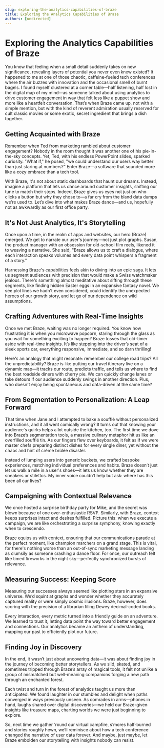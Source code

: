 ```yaml
---
slug: exploring-the-analytics-capabilities-of-braze
title: Exploring the Analytics Capabilities of Braze
authors: [undirected]
---
```



# Exploring the Analytics Capabilities of Braze

You know that feeling when a small detail suddenly takes on new significance, revealing layers of potential you never even knew existed? It happened to me at one of those chaotic, caffeine-fueled tech conferences where the air buzzes with innovation and the occasional smell of burnt bagels. I found myself clustered at a corner table—half listening, half lost in the digital map of my mind—as someone talked about using analytics to drive customer engagement in way that felt less like a puppet show and more like a heartfelt conversation. That’s when Braze came up, not with a simple mention, but with the kind of reverent admiration usually reserved for cult classic movies or some exotic, secret ingredient that brings a dish together.

## Getting Acquainted with Braze

Remember when Ted from marketing rambled about customer engagement? Nobody in the room thought it was another one of his pie-in-the-sky concepts. Yet, Ted, with his endless PowerPoint slides, sparked curiosity. "What if," he posed, "we could understand our users way better than just staring at numbers?" Enter Braze—a software that sounded more like a cozy embrace than a tech tool. 

With Braze, it's not about static dashboards that haunt our dreams. Instead, imagine a platform that lets us dance around customer insights, shifting our tune to match their steps. Indeed, Braze gives us eyes not just on who clicks a button but why they chose to—a far cry from the bland data dumps we’re used to. Let’s dive into what makes Braze dance—and us, hopefully not as awkwardly as our first office party.

## It's Not Just Analytics, It's Storytelling

Once upon a time, in the realm of apps and websites, our hero (Braze) emerged. We get to narrate our user's journey—not just plot graphs. Susan, the product manager with an obsession for old-school film reels, likened it to weaving a narrative. She said, "Braze allows us to craft a dialogue, where each interaction speaks volumes and every data point whispers a fragment of a story."

Harnessing Braze's capabilities feels akin to diving into an epic saga. It lets us segment audiences with precision that would make a Swiss watchmaker jealous. There's something almost meditative about sifting through these segments, like finding hidden Easter eggs in an expansive fantasy novel. We see plot lines we hadn’t even considered, could identify the unexpected heroes of our growth story, and let go of our dependence on wild assumptions.

## Crafting Adventures with Real-Time Insights

Once we met Braze, waiting was no longer required. You know how frustrating it is when you microwave popcorn, staring through the glass as you wait for something exciting to happen? Braze tosses that old-timer aside with real-time insights. It’s like stepping into the driver’s seat of a sleek sports car, everything responsive, immediate, and so darn thrilling!

Here's an analogy that might resonate: remember our college road trips? All the unpredictability? Braze is like putting our travel itinerary live on a dynamic map—it tracks our route, predicts traffic, and tells us where to find the best roadside diners with cherry pie. We can quickly change lanes or take detours if our audience suddenly swings in another direction. Plus, who doesn't enjoy being spontaneous and data-driven at the same time?

## From Segmentation to Personalization: A Leap Forward

That time when Jane and I attempted to bake a soufflé without personalized instructions, and it all went comically wrong? It turns out that knowing your audience's quirks helps a lot outside the kitchen, too. The first time we dove into Braze’s segmentation tools, a massive culinary metaphor hit us like an overfilled soufflé tin. As our fingers flew over keyboards, it felt as if we were master chefs preparing distinct dishes for every single diner, yet without the chaos and hint of crème brûlée disaster.

Instead of lumping users into generic buckets, we crafted bespoke experiences, matching individual preferences and habits. Braze doesn’t just let us walk a mile in a user's shoes—it lets us know whether they are sneakers or stilettos. My inner voice couldn’t help but ask: where has this been all our lives?

## Campaigning with Contextual Relevance

We once hosted a surprise birthday party for Mike, and the secret was blown because of one over-enthusiastic RSVP. Similarly, with Braze, context keeps surprises intact and desires fulfilled. Picture this: when we execute a campaign, we are like orchestrating a surprise symphony, knowing exactly when to crescendo.

Braze equips us with context, ensuring that our communications parade at the perfect moment, like champion marchers on a grand stage. This is vital, for there's nothing worse than an out-of-sync marketing message landing as clumsily as someone crashing a dance floor. For once, our outreach felt like timed fireworks in the night sky—perfectly synchronized bursts of relevance.

## Measuring Success: Keeping Score

Measuring our successes always seemed like plotting stars in an expansive universe. We’d squint at graphs and wonder whether they accurately captured reality or were simply cosmic illusions. Braze, however, does scoring with the precision of a librarian filing Dewey decimal-coded books.

Every interaction, every metric turned into a friendly guide on an adventure. We learned to trust it, letting data point the way toward better engagement and connections. Our analytics became an anthem of understanding, mapping our past to efficiently plot our future.

## Finding Joy in Discovery

In the end, it wasn’t just about uncovering data—it was about finding joy in the journey of becoming better storytellers. As we slid, skated, and sometimes tripped through Braze’s array of magical tools, it felt not unlike a group of mismatched but well-meaning companions forging a new path through an enchanted forest.

Each twist and turn in the forest of analytics taught us more than anticipated. We found laughter in our stumbles and delight when paths converged in ways previously unseen. As comrades in arms—phones in hand, laughs shared over digital discoveries—we held our Braze-given insights like treasure maps, charting worlds we were just beginning to explore.

So, next time we gather ‘round our virtual campfire, s’mores half-burned and stories roughly hewn, we’ll reminisce about how a tech conference changed the narrative of user data forever. And maybe, just maybe, let Braze embolden our storytelling with insights nobody can resist.